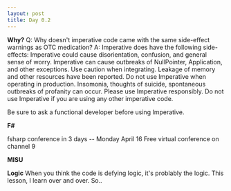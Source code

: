 ```yaml
---
layout: post
title: Day 0.2
---
```

**Why?**
Q: Why doesn't imperative code came with the same side-effect warnings as OTC medication?
A: Imperative does have the following side-effects: Imperative could cause disorientation, confusion, and general sense of worry. Imperative can cause outbreaks of NullPointer, Application, and other exceptions. Use caution when integrating. Leakage of memory and other resources have been reported. Do not use Imperative when operating in production. Insomonia, thoughts of suicide, spontaneous outbreaks of profanity can occur.  Please use Imperative responsibly. Do not use Imperative if you are using any other imperative code. 

Be sure to ask a functional developer before using Imperative.  

**F#**

fsharp conference in 3 days -- Monday April 16
Free virtual conference on channel 9

**MISU**

**Logic**
When you think the code is defying logic, it's problably the logic. This lesson, I learn over and over. So..